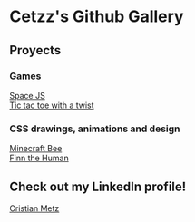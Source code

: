 # Cetzz's Github Gallery
<script type="text/javascript" src="https://platform.linkedin.com/badges/js/profile.js" async defer></script>
<script src="https://cdn.jsdelivr.net/npm/bootstrap@5.0.0-beta3/dist/js/bootstrap.bundle.min.js"
    integrity="sha384-JEW9xMcG8R+pH31jmWH6WWP0WintQrMb4s7ZOdauHnUtxwoG2vI5DkLtS3qm9Ekf" crossorigin="anonymous">
</script>

<h2>Proyects</h2>

<h3>Games</h3><p>
                <a href='/SpaceJS/SpaceJS.html'>Space JS</a><br>
                <a href='/tictactoe/tictactoe.html'>Tic tac toe with a twist</a><br></p>
<h3>CSS drawings, animations and design</h3><p>
                <a href='/CSSIllustrations/minecraftbee.html'>Minecraft Bee</a><br>
                <a href='/CSSIllustrations/finn.html'>Finn the Human</a><br>
                </p>
<h2>Check out my LinkedIn profile!</h2><p>
                <a href='https://ar.linkedin.com/in/cristian-metz'>Cristian Metz</a></p>
